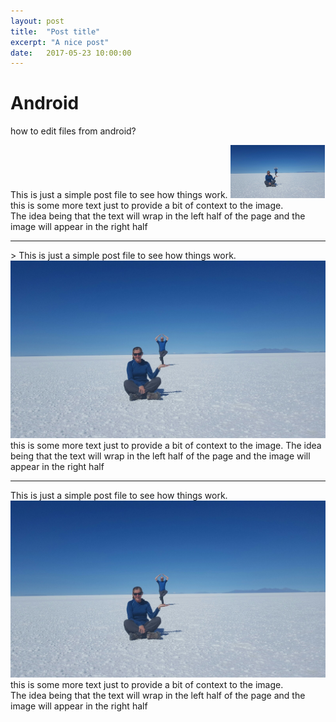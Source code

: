 ```yaml
---
layout: post
title:  "Post title"
excerpt: "A nice post"
date:   2017-05-23 10:00:00
---
```


# Android
how to edit files from android?

This is just a simple post file to see how things work.
<img width="30%" src="/assets/20170410_111022-1600x900.jpg">
this is some more text just to provide a bit of context to the image.  
 The idea being that the text will wrap in the left half of the page 
and the image will appear in the right half

<hr>
<div class="para-image">>
This is just a simple post file to see how things work.
<img class="image-left" src="/assets/20170410_111022-1600x900.jpg">
this is some more text just to provide a bit of context to the image.  
The idea being that the text will wrap in the left half of the page 
and the image will appear in the right half
</div>
<hr>

This is just a simple post file to see how things work.
<img class="image-right" src="/assets/20170410_111022-1600x900.jpg">
this is some more text just to provide a bit of context to the image.  
The idea being that the text will wrap in the left half of the page 
and the image will appear in the right half
